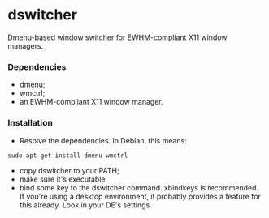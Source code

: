 dswitcher
=========

Dmenu-based window switcher for EWHM-compliant X11 window managers.

### Dependencies
- dmenu;
- wmctrl;
- an EWHM-compliant X11 window manager.

### Installation
- Resolve the dependencies. In Debian, this means:

`sudo apt-get install dmenu wmctrl`
- copy dswitcher to your PATH;
- make sure it's executable
- bind some key to the dswitcher command. xbindkeys is recommended. If you're using a desktop environment, it probably provides a feature for this already. Look in your DE's settings.
